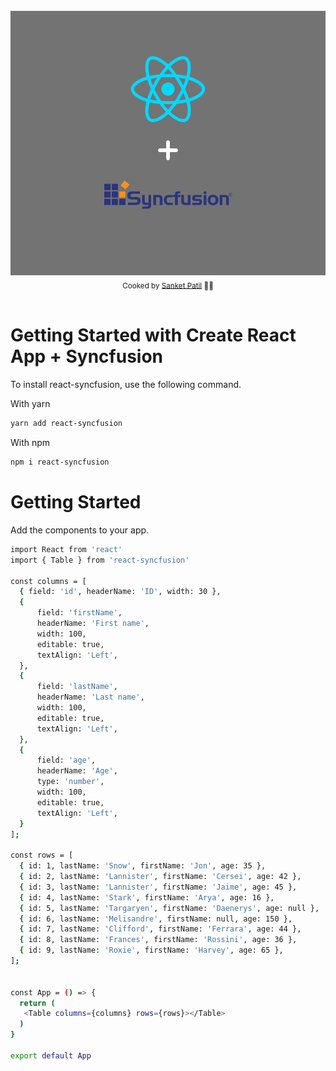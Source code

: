 <br />

<div align="center">
<a href="https://react-hot-toast.com/"><img alt="react-hot-toast - Try it out" src="https://github.com/sanket9006/react-syncfusion-npm-package/blob/main/assets/Beige%20%26%20White%20Food%20Culinary%20Promotion%20Facebook%20Post.png"/></a>

</div>

<div align="center">
  <sub>Cooked by <a href="https://patilsanket.in/">Sanket Patil</a> 👨‍🍳</sub>
</div>
<br />

# Getting Started with Create React App + Syncfusion
To install react-syncfusion, use the following command.

With yarn 
```sh
yarn add react-syncfusion
```
With npm 

```sh
npm i react-syncfusion
```


# Getting Started

Add the components to your app. 


```sh
import React from 'react'
import { Table } from 'react-syncfusion'

const columns = [
  { field: 'id', headerName: 'ID', width: 30 },
  {
      field: 'firstName',
      headerName: 'First name',
      width: 100,
      editable: true,
      textAlign: 'Left',
  },
  {
      field: 'lastName',
      headerName: 'Last name',
      width: 100,
      editable: true,
      textAlign: 'Left',
  },
  {
      field: 'age',
      headerName: 'Age',
      type: 'number',
      width: 100,
      editable: true,
      textAlign: 'Left',
  }
];

const rows = [
  { id: 1, lastName: 'Snow', firstName: 'Jon', age: 35 },
  { id: 2, lastName: 'Lannister', firstName: 'Cersei', age: 42 },
  { id: 3, lastName: 'Lannister', firstName: 'Jaime', age: 45 },
  { id: 4, lastName: 'Stark', firstName: 'Arya', age: 16 },
  { id: 5, lastName: 'Targaryen', firstName: 'Daenerys', age: null },
  { id: 6, lastName: 'Melisandre', firstName: null, age: 150 },
  { id: 7, lastName: 'Clifford', firstName: 'Ferrara', age: 44 },
  { id: 8, lastName: 'Frances', firstName: 'Rossini', age: 36 },
  { id: 9, lastName: 'Roxie', firstName: 'Harvey', age: 65 },
];


const App = () => {
  return (
   <Table columns={columns} rows={rows}></Table>
  )
}

export default App
```
